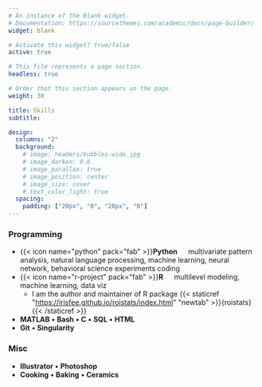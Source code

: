 ```yaml
---
# An instance of the Blank widget.
# Documentation: https://sourcethemes.com/academic/docs/page-builder/
widget: blank

# Activate this widget? true/false
active: true

# This file represents a page section.
headless: true

# Order that this section appears on the page.
weight: 30

title: Skills
subtitle:

design:
  columns: "2"
  background:
    # image: headers/bubbles-wide.jpg
    # image_darken: 0.6
    # image_parallax: true
    # image_position: center
    # image_size: cover
    # text_color_light: true
  spacing:
    padding: ["20px", "0", "20px", "0"]
---
```

### Programming


* {{< icon name="python" pack="fab" >}}**Python** &emsp;  multivariate pattern analysis, natural language processing, machine learning, neural network, behavioral science experiments coding
* {{< icon name="r-project" pack="fab" >}}**R**   &emsp; multilevel modeling, machine learning, data viz
    * I am the author and maintainer of R package  {{< staticref "https://irisfee.github.io/roistats/index.html" "newtab" >}}{roistats}{{< /staticref >}} 
* **MATLAB** **&bull;** **Bash** **&bull;** **C** **&bull;** **SQL** **&bull;** **HTML**
* **Git** **&bull;** **Singularity** 


### Misc
* **Illustrator** **&bull;** **Photoshop**
* **Cooking** **&bull;** **Baking** **&bull;** **Ceramics** 



